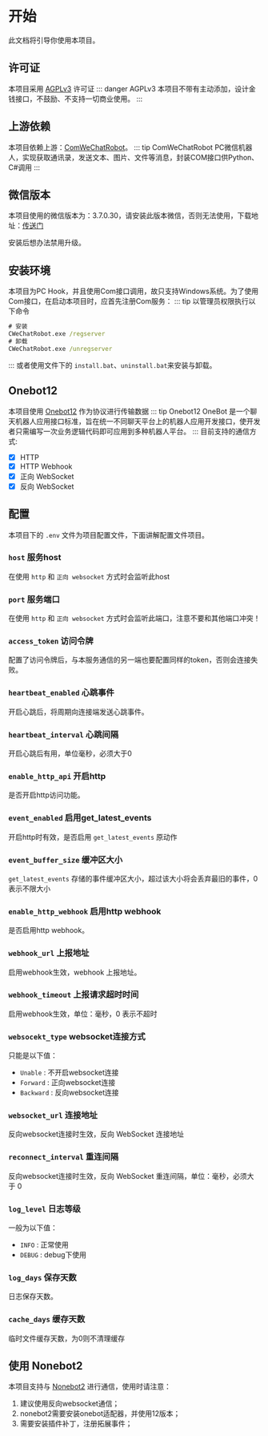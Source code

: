 # 开始
此文档将引导你使用本项目。
## 许可证
本项目采用 [AGPLv3](https://github.com/JustUndertaker/ComWeChatBotClient/blob/main/LICENSE) 许可证
::: danger AGPLv3
本项目不带有主动添加，设计金钱接口，不鼓励、不支持一切商业使用。
:::
## 上游依赖
本项目依赖上游：[ComWeChatRobot](https://github.com/ljc545w/ComWeChatRobot)。
::: tip ComWeChatRobot
PC微信机器人，实现获取通讯录，发送文本、图片、文件等消息，封装COM接口供Python、C#调用
:::
## 微信版本
本项目使用的微信版本为：3.7.0.30，请安装此版本微信，否则无法使用，下载地址：[传送门](https://github.com/tom-snow/wechat-windows-versions/releases/download/v3.7.0.30/WeChatSetup-3.7.0.30.exe)

安装后想办法禁用升级。
## 安装环境
本项目为PC Hook，并且使用Com接口调用，故只支持Windows系统。为了使用Com接口，在启动本项目时，应首先注册Com服务：
::: tip 以管理员权限执行以下命令
```bat
# 安装
CWeChatRobot.exe /regserver
# 卸载
CWeChatRobot.exe /unregserver
```
:::
或者使用文件下的 `install.bat`、`uninstall.bat`来安装与卸载。
## Onebot12
本项目使用 [Onebot12](https://12.onebot.dev/) 作为协议进行传输数据
::: tip Onebot12
OneBot 是一个聊天机器人应用接口标准，旨在统一不同聊天平台上的机器人应用开发接口，使开发者只需编写一次业务逻辑代码即可应用到多种机器人平台。
:::
目前支持的通信方式:
 - [x] HTTP
 - [X] HTTP Webhook
 - [x] 正向 WebSocket
 - [x] 反向 WebSocket

## 配置
本项目下的 `.env` 文件为项目配置文件，下面讲解配置文件项目。
### `host` 服务host
在使用 `http` 和 `正向 websocket` 方式时会监听此host
### `port` 服务端口
在使用 `http` 和 `正向 websocket` 方式时会监听此端口，注意不要和其他端口冲突！
### `access_token` 访问令牌
配置了访问令牌后，与本服务通信的另一端也要配置同样的token，否则会连接失败。
### `heartbeat_enabled` 心跳事件
开启心跳后，将周期向连接端发送心跳事件。
### `heartbeat_interval` 心跳间隔
开启心跳后有用，单位毫秒，必须大于0
### `enable_http_api` 开启http
是否开启http访问功能。
### `event_enabled` 启用get_latest_events
开启http时有效，是否启用 `get_latest_events` 原动作
### `event_buffer_size` 缓冲区大小
`get_latest_events` 存储的事件缓冲区大小，超过该大小将会丢弃最旧的事件，0 表示不限大小
### `enable_http_webhook` 启用http webhook
是否启用http webhook。
### `webhook_url` 上报地址
启用webhook生效，webhook 上报地址。
### `webhook_timeout` 上报请求超时时间
启用webhook生效，单位：毫秒，0 表示不超时
### `websocekt_type` websocket连接方式
只能是以下值：
 - `Unable` : 不开启websocket连接
 - `Forward` : 正向websocket连接
 - `Backward` : 反向websocket连接
### `websocket_url` 连接地址
反向websocket连接时生效，反向 WebSocket 连接地址
### `reconnect_interval` 重连间隔
反向websocket连接时生效，反向 WebSocket 重连间隔，单位：毫秒，必须大于 0
### `log_level` 日志等级
一般为以下值：
 - `INFO` : 正常使用
 - `DEBUG` : debug下使用
### `log_days` 保存天数
日志保存天数。
### `cache_days` 缓存天数
临时文件缓存天数，为0则不清理缓存
## 使用 Nonebot2
本项目支持与 [Nonebot2](https://v2.nonebot.dev/) 进行通信，使用时请注意：
 1. 建议使用反向websocket通信；
 2. nonebot2需要安装onebot适配器，并使用12版本；
 3. 需要安装插件补丁，注册拓展事件；
